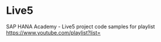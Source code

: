 Live5
=====

SAP HANA Academy - Live5 project code samples for playlist https://www.youtube.com/playlist?list=
